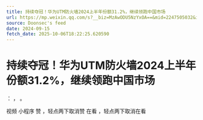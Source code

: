```yaml
---
title: 持续夺冠！华为UTM防火墙2024上半年份额31.2%，继续领跑中国市场
url: https://mp.weixin.qq.com/s?__biz=MzAwODU5NzYxOA==&mid=2247505032&idx=1&sn=79ed4223a9448b87bc75a528745f48a0
source: Doonsec's feed
date: 2024-09-15
fetch_date: 2025-10-06T18:22:25.620590
---
```


# 持续夺冠！华为UTM防火墙2024上半年份额31.2%，继续领跑中国市场

：
，
。

视频
小程序
赞
，轻点两下取消赞
在看
，轻点两下取消在看